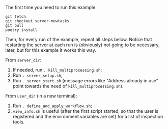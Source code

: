 The first time you need to run this example:
```
git fetch
git checkout server-newtasks
git pull
poetry install
```

Then, for every run of the example, repeat all steps below. Notice that restarting the server at each run is (obviously) not going to be necessary, later, but for this example it works this way.

From `server_dir`:
1. If needed, run `. kill_multiprocessing.sh`;
2. Run `. server_setup.sh`;
3. Run `. server_start.sh` (message errors like "Address already in use" point towards the need of `kill_multiprocessing.sh`).

From `user_dir` (in a new terminal):
1. Run `. define_and_apply_workflow.sh`;
2. `view_info.sh` is useful (after the first script started, so that the user is registered and the environment variables are set) for a list of inspection tools.
